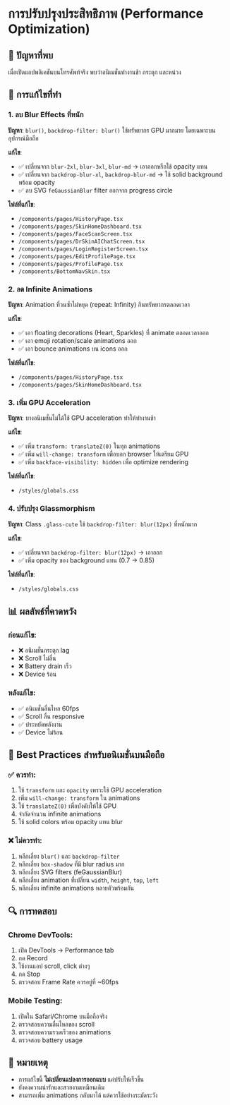 # การปรับปรุงประสิทธิภาพ (Performance Optimization)

## 📱 ปัญหาที่พบ
เมื่อเปิดแอปพลิเคชันบนโทรศัพท์จริง พบว่าอนิเมชั่นทำงานช้า กระตุก และหน่วง

## 🔧 การแก้ไขที่ทำ

### 1. ลบ Blur Effects ที่หนัก
**ปัญหา**: `blur()`, `backdrop-filter: blur()` ใช้ทรัพยากร GPU มากมาย โดยเฉพาะบนอุปกรณ์มือถือ

**แก้ไข**:
- ✅ เปลี่ยนจาก `blur-2xl`, `blur-3xl`, `blur-md` → เอาออกหรือใช้ opacity แทน
- ✅ เปลี่ยนจาก `backdrop-blur-xl`, `backdrop-blur-md` → ใช้ solid background พร้อม opacity
- ✅ ลบ SVG `feGaussianBlur` filter ออกจาก progress circle

**ไฟล์ที่แก้ไข**:
- `/components/pages/HistoryPage.tsx`
- `/components/pages/SkinHomeDashboard.tsx`
- `/components/pages/FaceScanScreen.tsx`
- `/components/pages/DrSkinAIChatScreen.tsx`
- `/components/pages/LoginRegisterScreen.tsx`
- `/components/pages/EditProfilePage.tsx`
- `/components/pages/ProfilePage.tsx`
- `/components/BottomNavSkin.tsx`

### 2. ลด Infinite Animations
**ปัญหา**: Animation ที่วนซ้ำไม่หยุด (repeat: Infinity) กินทรัพยากรตลอดเวลา

**แก้ไข**:
- ✅ เอา floating decorations (Heart, Sparkles) ที่ animate ตลอดเวลาออก
- ✅ เอา emoji rotation/scale animations ออก
- ✅ เอา bounce animations บน icons ออก

**ไฟล์ที่แก้ไข**:
- `/components/pages/HistoryPage.tsx`
- `/components/pages/SkinHomeDashboard.tsx`

### 3. เพิ่ม GPU Acceleration
**ปัญหา**: บางอนิเมชั่นไม่ได้ใช้ GPU acceleration ทำให้ทำงานช้า

**แก้ไข**:
- ✅ เพิ่ม `transform: translateZ(0)` ในทุก animations
- ✅ เพิ่ม `will-change: transform` เพื่อบอก browser ให้เตรียม GPU
- ✅ เพิ่ม `backface-visibility: hidden` เพื่อ optimize rendering

**ไฟล์ที่แก้ไข**:
- `/styles/globals.css`

### 4. ปรับปรุง Glassmorphism
**ปัญหา**: Class `.glass-cute` ใช้ `backdrop-filter: blur(12px)` ที่หนักมาก

**แก้ไข**:
- ✅ เปลี่ยนจาก `backdrop-filter: blur(12px)` → เอาออก
- ✅ เพิ่ม opacity ของ background แทน (0.7 → 0.85)

**ไฟล์ที่แก้ไข**:
- `/styles/globals.css`

## 📊 ผลลัพธ์ที่คาดหวัง

### ก่อนแก้ไข:
- ❌ อนิเมชั่นกระตุก lag
- ❌ Scroll ไม่ลื่น
- ❌ Battery drain เร็ว
- ❌ Device ร้อน

### หลังแก้ไข:
- ✅ อนิเมชั่นลื่นไหล 60fps
- ✅ Scroll ลื่น responsive
- ✅ ประหยัดพลังงาน
- ✅ Device ไม่ร้อน

## 🎯 Best Practices สำหรับอนิเมชั่นบนมือถือ

### ✅ ควรทำ:
1. ใช้ `transform` และ `opacity` เพราะใช้ GPU acceleration
2. เพิ่ม `will-change: transform` ใน animations
3. ใช้ `translateZ(0)` เพื่อบังคับให้ใช้ GPU
4. จำกัดจำนวน infinite animations
5. ใช้ solid colors พร้อม opacity แทน blur

### ❌ ไม่ควรทำ:
1. หลีกเลี่ยง `blur()` และ `backdrop-filter`
2. หลีกเลี่ยง `box-shadow` ที่มี blur radius มาก
3. หลีกเลี่ยง SVG filters (feGaussianBlur)
4. หลีกเลี่ยง animation ที่เปลี่ยน `width`, `height`, `top`, `left`
5. หลีกเลี่ยง infinite animations หลายตัวพร้อมกัน

## 🔍 การทดสอบ

### Chrome DevTools:
1. เปิด DevTools → Performance tab
2. กด Record
3. ใช้งานแอป scroll, click ต่างๆ
4. กด Stop
5. ตรวจสอบ Frame Rate ควรอยู่ที่ ~60fps

### Mobile Testing:
1. เปิดใน Safari/Chrome บนมือถือจริง
2. ตรวจสอบความลื่นไหลของ scroll
3. ตรวจสอบความรวดเร็วของ animations
4. ตรวจสอบ battery usage

## 📝 หมายเหตุ

- การแก้ไขนี้ **ไม่เปลี่ยนแปลงการออกแบบ** แค่ปรับให้เร็วขึ้น
- ยังคงความน่ารักและสวยงามเหมือนเดิม
- สามารถเพิ่ม animations กลับมาได้ แต่ควรใช้อย่างระมัดระวัง
